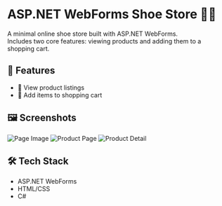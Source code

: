 # ASP.NET WebForms Shoe Store 🥿👟

A minimal online shoe store built with ASP.NET WebForms.  
Includes two core features: viewing products and adding them to a shopping cart.

## 🚀 Features
- 🧾 View product listings
- 🧺 Add items to shopping cart

## 🖼️ Screenshots
![Page Image](https://i.imgur.com/j3XOgiJ.png)
![Product Page](https://i.imgur.com/NIqhyRu.png)
![Product Detail](https://i.imgur.com/Xsu7Vuj.png)

## 🛠️ Tech Stack
- ASP.NET WebForms
- HTML/CSS
- C#
